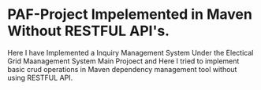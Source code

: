 # PAF-Project Impelemented in Maven Without RESTFUL API's.
Here I have Implemented a Inquiry Management System Under the Electical Grid Maanagement System Main Projoect and Here I tried to implement basic crud operations in Maven dependency management tool without using RESTFUL API.
